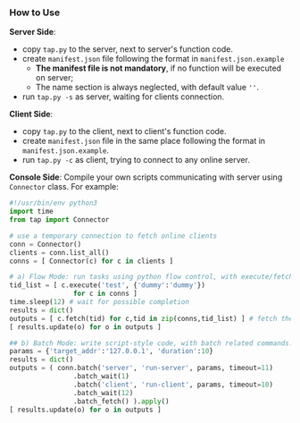 ### How to Use

**Server Side**:
- copy `tap.py` to the server, next to server's function code.
- create `manifest.json` file following the format in `manifest.json.example`
  - **The manifest file is not mandatory**, if no function will be executed on server;
  - The name section is always neglected, with default value `''`.
- run `tap.py -s` as server, waiting for clients connection.

**Client Side**:
- copy `tap.py` to the client, next to client's function code.
- create `manifest.json` file in the same place following the format in `manifest.json.example`.
- run `tap.py -c` as client, trying to connect to any online server.

**Console Side**:
Compile your own scripts communicating with server using `Connector` class. For example:

```python
#!/usr/bin/env python3
import time
from tap import Connector

# use a temporary connection to fetch online clients
conn = Connector()
clients = conn.list_all()
conns = [ Connector(c) for c in clients ]

# a) Flow Mode: run tasks using python flow control, with execute/fetch.
tid_list = [ c.execute('test', {'dummy':'dummy'})
                for c in conns ]
time.sleep(12) # wait for possible completion
results = dict()
outputs = [ c.fetch(tid) for c,tid in zip(conns,tid_list) ] # fetch the results
[ results.update(o) for o in outputs ]

## b) Batch Mode: write script-style code, with batch related commands.
params = {'target_addr':'127.0.0.1', 'duration':10}
results = dict()
outputs = ( conn.batch('server', 'run-server', params, timeout=11)
                .batch_wait(1)
                .batch('client', 'run-client', params, timeout=10)
                .batch_wait(12)
                .batch_fetch() ).apply()
[ results.update(o) for o in outputs ]
```
